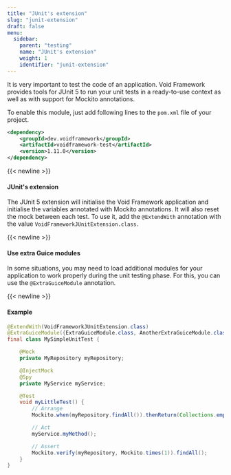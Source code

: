 ```yaml
---
title: "JUnit's extension"
slug: "junit-extension"
draft: false
menu:
  sidebar:
    parent: "testing"
    name: "JUnit's extension"
    weight: 1
    identifier: "junit-extension"
---
```


It is very important to test the code of an application. Void Framework provides tools for JUnit 5 to run your unit tests in a ready-to-use context as well as with support for Mockito annotations.

To enable this module, just add following lines to the `pom.xml` file of your project.

```xml
<dependency>
    <groupId>dev.voidframework</groupId>
    <artifactId>voidframework-test</artifactId>
    <version>1.11.0</version>
</dependency>
```


{{< newline >}}
#### JUnit's extension

The JUnit 5 extension will initialise the Void Framework application and initialise the variables annotated with Mockito annotations. It will also reset the mock between each test. To use it, add the `@ExtendWith` annotation with the value `VoidFrameworkJUnitExtension.class`.



{{< newline >}}
#### Use extra Guice modules

In some situations, you may need to load additional modules for your application to work properly during the unit testing phase. For this, you can use the `@ExtraGuiceModule` annotation.



{{< newline >}}
#### Example
```java
@ExtendWith(VoidFrameworkJUnitExtension.class)
@ExtraGuiceModule({ExtraGuiceModule.class, AnotherExtraGuiceModule.class})
final class MySimpleUnitTest {

    @Mock
    private MyRepository myRepository;

    @InjectMock
    @Spy
    private MyService myService;

    @Test
    void myLittleTest() {
        // Arrange
        Mockito.when(myRepository.findAll()).thenReturn(Collections.emptyList());

        // Act
        myService.myMethod();

        // Assert
        Mockito.verify(myRepository, Mockito.times(1)).findAll();
    }
}
```
